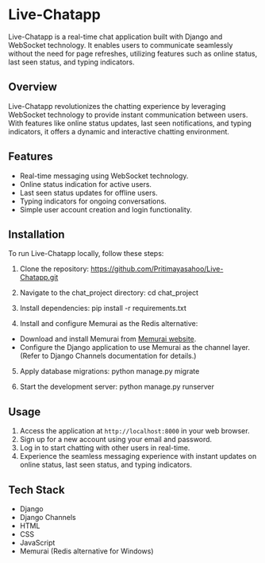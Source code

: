 # Live-Chatapp

Live-Chatapp is a real-time chat application built with Django and WebSocket technology. It enables users to communicate seamlessly without the need for page refreshes, utilizing features such as online status, last seen status, and typing indicators.

## Overview
Live-Chatapp revolutionizes the chatting experience by leveraging WebSocket technology to provide instant communication between users. With features like online status updates, last seen notifications, and typing indicators, it offers a dynamic and interactive chatting environment.

## Features
- Real-time messaging using WebSocket technology.
- Online status indication for active users.
- Last seen status updates for offline users.
- Typing indicators for ongoing conversations.
- Simple user account creation and login functionality.

## Installation
To run Live-Chatapp locally, follow these steps:

1. Clone the repository:
https://github.com/Pritimayasahoo/Live-Chatapp.git

2. Navigate to the chat_project directory:
cd chat_project

3. Install dependencies:
pip install -r requirements.txt

4. Install and configure Memurai as the Redis alternative:
- Download and install Memurai from [Memurai website](https://www.memurai.com/download/).
- Configure the Django application to use Memurai as the channel layer. (Refer to Django Channels documentation for details.)

5. Apply database migrations:
python manage.py migrate

6. Start the development server:
python manage.py runserver



## Usage
1. Access the application at `http://localhost:8000` in your web browser.
2. Sign up for a new account using your email and password.
3. Log in to start chatting with other users in real-time.
4. Experience the seamless messaging experience with instant updates on online status, last seen status, and typing indicators.

## Tech Stack
- Django
- Django Channels
- HTML
- CSS
- JavaScript
- Memurai (Redis alternative for Windows)






